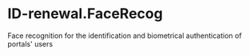 # ID-renewal.FaceRecog
Face recognition for the identification and biometrical authentication of portals' users
